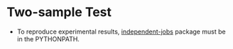 # Two-sample Test

* To reproduce experimental results,
  [independent-jobs](https://github.com/karlnapf/independent-jobs) package must
be in the PYTHONPATH. 


